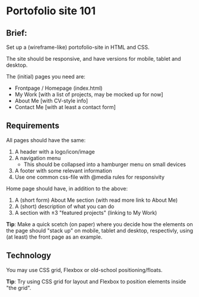 # Portofolio site 101

## Brief:
Set up a (wireframe-like) portofolio-site in HTML and CSS.

The site should be responsive, and have versions for mobile, tablet and desktop.

The (initial) pages you need are:

* Frontpage / Homepage (index.html)
* My Work [with a list of projects, may be mocked up for now]
* About Me [with CV-style info]
* Contact Me [with at least a contact form]

## Requirements

All pages should have the same: 
1. A header with a logo/icon/image
2. A navigation menu
    * This should be collapsed into a hamburger menu on small devices
3. A footer with some relevant information
4. Use one common css-file with @media rules for responsivity

Home page should have, in addition to the above:
1. A (short form) About Me section (with read more link to About Me)
2. A (short) description of what you can do
3. A section with ±3 "featured projects" (linking to My Work)

**Tip**: Make a quick scetch (on paper) where you decide how the elements on the page should "stack up" on mobile, tablet and desktop, respectivly, using (at least) the front page as an example.

## Technology

You may use CSS grid, Flexbox or old-school positioning/floats. 

**Tip**: Try using CSS grid for layout and Flexbox to position elements inside "the grid".
